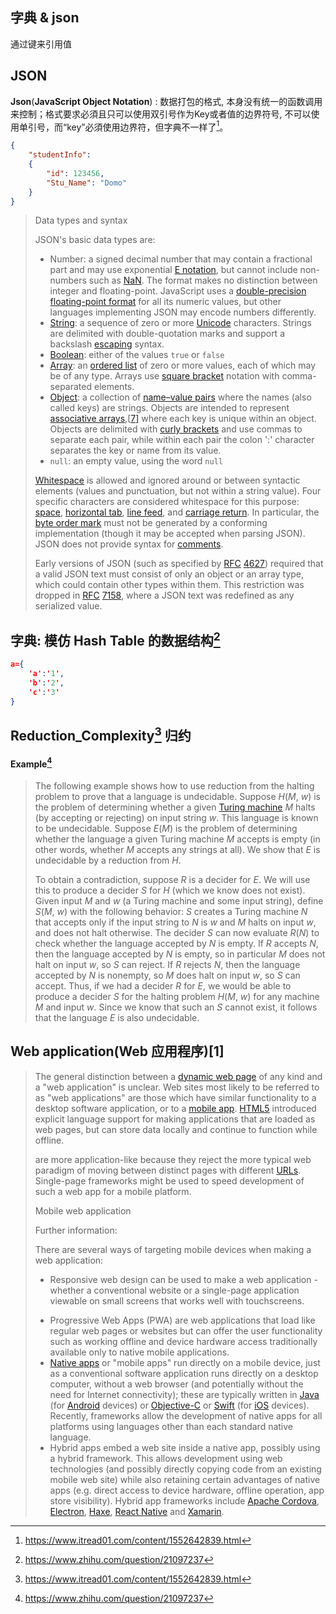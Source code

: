 ## 字典 & json

通过键来引用值

## JSON

**Json**(**JavaScript Object Notation**) : 数据打包的格式, 本身没有统一的函数调用来控制；格式要求必須且只可以使用双引号作为Key或者值的边界符号, 不可以使用单引号，而“key”必須使用边界符，但字典不一样了[^1]。

```json
{
    "studentInfo":
    {
        "id": 123456,
        "Stu_Name": "Domo"
    }
}
```

> Data types and syntax
>
> JSON's basic data types are:
>
> - Number: a signed decimal number that may contain a fractional part and may use exponential [E notation](https://en.wikipedia.org/wiki/E_notation), but cannot include non-numbers such as [NaN](https://en.wikipedia.org/wiki/NaN). The format makes no distinction between integer and floating-point. JavaScript uses a [double-precision floating-point format](https://en.wikipedia.org/wiki/Double-precision_floating-point_format) for all its numeric values, but other languages implementing JSON may encode numbers differently.
> - [String](https://en.wikipedia.org/wiki/String_(computer_science)): a sequence of zero or more [Unicode](https://en.wikipedia.org/wiki/Unicode) characters. Strings are delimited with double-quotation marks and support a backslash [escaping](https://en.wikipedia.org/wiki/Escape_character) syntax.
> - [Boolean](https://en.wikipedia.org/wiki/Boolean_datatype): either of the values `true` or `false`
> - [Array](https://en.wikipedia.org/wiki/Array_data_structure): an [ordered list](https://en.wikipedia.org/wiki/List_(abstract_data_type)) of zero or more values, each of which may be of any type. Arrays use [square bracket](https://en.wikipedia.org/wiki/Square_bracket) notation with comma-separated elements.
> - [Object](https://en.wikipedia.org/wiki/Object_(computer_science)): a collection of [name–value pairs](https://en.wikipedia.org/wiki/Attribute–value_pair) where the names (also called keys) are strings. Objects are intended to represent [associative arrays](https://en.wikipedia.org/wiki/Associative_array),[[7\]](https://en.wikipedia.org/wiki/JSON#cite_note-ecma2013-8) where each key is unique within an object. Objects are delimited with [curly brackets](https://en.wikipedia.org/wiki/Braces_(punctuation)#Braces) and use commas to separate each pair, while within each pair the colon ':' character separates the key or name from its value.
> - `null`: an empty value, using the word `null`
>
> [Whitespace](https://en.wikipedia.org/wiki/Whitespace_character) is allowed and ignored around or between syntactic elements (values and punctuation, but not within a string value). Four specific characters are considered whitespace for this purpose: [space](https://en.wikipedia.org/wiki/Space_(punctuation)), [horizontal tab](https://en.wikipedia.org/wiki/Horizontal_tab), [line feed](https://en.wikipedia.org/wiki/Line_feed), and [carriage return](https://en.wikipedia.org/wiki/Carriage_return). In particular, the [byte order mark](https://en.wikipedia.org/wiki/Byte_order_mark) must not be generated by a conforming implementation (though it may be accepted when parsing JSON). JSON does not provide syntax for [comments](https://en.wikipedia.org/wiki/Comment_(computer_programming)).
>
> Early versions of JSON (such as specified by [RFC](https://en.wikipedia.org/wiki/RFC_(identifier)) [4627](https://tools.ietf.org/html/rfc4627)) required that a valid JSON text must consist of only an object or an array type, which could contain other types within them. This restriction was dropped in [RFC](https://en.wikipedia.org/wiki/RFC_(identifier)) [7158](https://tools.ietf.org/html/rfc7158), where a JSON text was redefined as any serialized value.







## **字典**: 模仿 Hash Table 的数据结构[^2]

```json
a={
    'a':'1',
    'b':'2',
    'c':'3'
}
```

[^1]:https://www.itread01.com/content/1552642839.html
[^2]:https://www.zhihu.com/question/21097237







## Reduction_Complexity[^1] 归约

#### Example[^2]

> The following example shows how to use reduction from the halting problem to prove that a language is undecidable. Suppose *H*(*M*, *w*) is the problem of determining whether a given [Turing machine](https://en.wikipedia.org/wiki/Turing_machine) *M* halts (by accepting or rejecting) on input string *w*. This language is known to be undecidable. Suppose *E*(*M*) is the problem of determining whether the language a given Turing machine *M* accepts is empty (in other words, whether *M* accepts any strings at all). We show that *E* is undecidable by a reduction from *H*.
>
> To obtain a contradiction, suppose *R* is a decider for *E*. We will use this to produce a decider *S* for *H* (which we know does not exist). Given input *M* and *w* (a Turing machine and some input string), define *S*(*M*, *w*) with the following behavior: *S* creates a Turing machine *N* that accepts only if the input string to *N* is *w* and *M* halts on input *w*, and does not halt otherwise. The decider *S* can now evaluate *R*(*N*) to check whether the language accepted by *N* is empty. If *R* accepts *N*, then the language accepted by *N* is empty, so in particular *M* does not halt on input *w*, so *S* can reject. If *R* rejects *N*, then the language accepted by *N* is nonempty, so *M* does halt on input *w*, so *S* can accept. Thus, if we had a decider *R* for *E*, we would be able to produce a decider *S* for the halting problem *H*(*M*, *w*) for any machine *M* and input *w*. Since we know that such an *S* cannot exist, it follows that the language *E* is also undecidable.

[^1]:https://zh.wikipedia.org/wiki/%E6%AD%B8%E7%B4%84
[^2]:https://en.wikipedia.org/wiki/Reduction_(complexity)#Examples







## Web application(Web 应用程序)[1]

> The general distinction between a [dynamic web page](https://en.wikipedia.org/wiki/Dynamic_web_page) of any kind and a "web application" is unclear. Web sites most likely to be referred to as "web applications" are those which have similar functionality to a desktop software application, or to a [mobile app](https://en.wikipedia.org/wiki/Mobile_app). [HTML5](https://en.wikipedia.org/wiki/HTML5) introduced explicit language support for making applications that are loaded as web pages, but can store data locally and continue to function while offline.
>
>  are more application-like because they reject the more typical web paradigm of moving between distinct pages with different [URLs](https://en.wikipedia.org/wiki/URL). Single-page frameworks might be used to speed development of such a web app for a mobile platform.
>
> Mobile web application
>
> Further information: 
>
> There are several ways of targeting mobile devices when making a web application:
>
> + Responsive web design can be used to make a web application - whether a conventional website or a single-page application viewable on small screens that works well with touchscreens.
> - Progressive Web Apps (PWA) are web applications that load like regular web pages or websites but can offer the user functionality such as working offline and device hardware access traditionally available only to native mobile applications.
> - [Native apps](https://en.wikipedia.org/wiki/Native_app) or "mobile apps" run directly on a mobile device, just as a conventional software application runs directly on a desktop computer, without a web browser (and potentially without the need for Internet connectivity); these are typically written in [Java](https://en.wikipedia.org/wiki/Java_(programming_language)) (for [Android](https://en.wikipedia.org/wiki/Android_(operating_system)) devices) or [Objective-C](https://en.wikipedia.org/wiki/Objective-C) or [Swift](https://en.wikipedia.org/wiki/Swift_(programming_language)) (for [iOS](https://en.wikipedia.org/wiki/IOS) devices). Recently, frameworks allow the development of native apps for all platforms using languages other than each standard native language.
> - Hybrid apps embed a web site inside a native app, possibly using a hybrid framework. This allows development using web technologies (and possibly directly copying code from an existing mobile web site) while also retaining certain advantages of native apps (e.g. direct access to device hardware, offline operation, app store visibility). Hybrid app frameworks include [Apache Cordova](https://en.wikipedia.org/wiki/Apache_Cordova), [Electron](https://en.wikipedia.org/wiki/Electron_(software_framework)), [Haxe](https://en.wikipedia.org/wiki/Haxe), [React Native](https://en.wikipedia.org/wiki/React_Native) and [Xamarin](https://en.wikipedia.org/wiki/Xamarin).



[^1]:https://en.wikipedia.org/wiki/Web_application